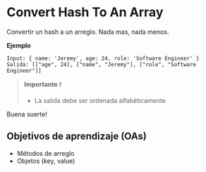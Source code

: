 # Convert Hash To An Array

Convertir un hash a un arreglo. Nada mas, nada menos.

__Ejemplo__

```
Input: { name: 'Jeremy', age: 24, role: 'Software Engineer' }
Salida: [["age", 24], ["name", "Jeremy"], ["role", "Software Engineer"]]
```

> __Importante__ ❗
>
> -  La salida debe ser ordenada alfabéticamente


Buena suerte!


## Objetivos de aprendizaje (OAs)

- Métodos de arreglo
- Objetos (key, value)
